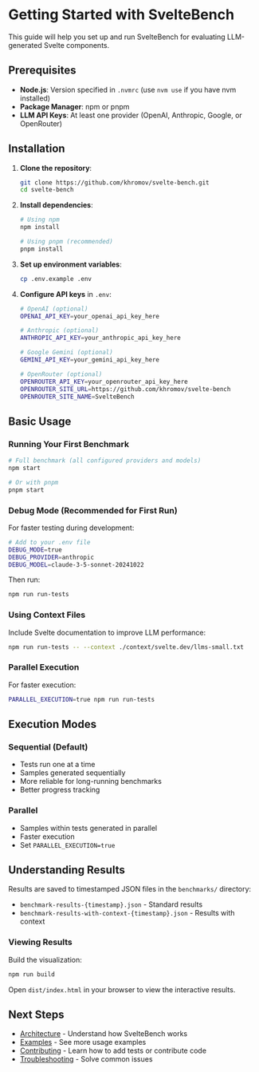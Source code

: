 # Getting Started with SvelteBench

This guide will help you set up and run SvelteBench for evaluating LLM-generated Svelte components.

## Prerequisites

- **Node.js**: Version specified in `.nvmrc` (use `nvm use` if you have nvm installed)
- **Package Manager**: npm or pnpm
- **LLM API Keys**: At least one provider (OpenAI, Anthropic, Google, or OpenRouter)

## Installation

1. **Clone the repository**:
   ```bash
   git clone https://github.com/khromov/svelte-bench.git
   cd svelte-bench
   ```

2. **Install dependencies**:
   ```bash
   # Using npm
   npm install
   
   # Using pnpm (recommended)
   pnpm install
   ```

3. **Set up environment variables**:
   ```bash
   cp .env.example .env
   ```

4. **Configure API keys** in `.env`:
   ```bash
   # OpenAI (optional)
   OPENAI_API_KEY=your_openai_api_key_here
   
   # Anthropic (optional)
   ANTHROPIC_API_KEY=your_anthropic_api_key_here
   
   # Google Gemini (optional)
   GEMINI_API_KEY=your_gemini_api_key_here
   
   # OpenRouter (optional)
   OPENROUTER_API_KEY=your_openrouter_api_key_here
   OPENROUTER_SITE_URL=https://github.com/khromov/svelte-bench
   OPENROUTER_SITE_NAME=SvelteBench
   ```

## Basic Usage

### Running Your First Benchmark

```bash
# Full benchmark (all configured providers and models)
npm start

# Or with pnpm
pnpm start
```

### Debug Mode (Recommended for First Run)

For faster testing during development:

```bash
# Add to your .env file
DEBUG_MODE=true
DEBUG_PROVIDER=anthropic
DEBUG_MODEL=claude-3-5-sonnet-20241022
```

Then run:
```bash
npm run run-tests
```

### Using Context Files

Include Svelte documentation to improve LLM performance:

```bash
npm run run-tests -- --context ./context/svelte.dev/llms-small.txt
```

### Parallel Execution

For faster execution:

```bash
PARALLEL_EXECUTION=true npm run run-tests
```

## Execution Modes

### Sequential (Default)
- Tests run one at a time
- Samples generated sequentially
- More reliable for long-running benchmarks
- Better progress tracking

### Parallel
- Samples within tests generated in parallel
- Faster execution
- Set `PARALLEL_EXECUTION=true`

## Understanding Results

Results are saved to timestamped JSON files in the `benchmarks/` directory:
- `benchmark-results-{timestamp}.json` - Standard results
- `benchmark-results-with-context-{timestamp}.json` - Results with context

### Viewing Results

Build the visualization:
```bash
npm run build
```

Open `dist/index.html` in your browser to view the interactive results.

## Next Steps

- [Architecture](Architecture.md) - Understand how SvelteBench works
- [Examples](Examples.md) - See more usage examples
- [Contributing](Contributing.md) - Learn how to add tests or contribute code
- [Troubleshooting](Troubleshooting.md) - Solve common issues